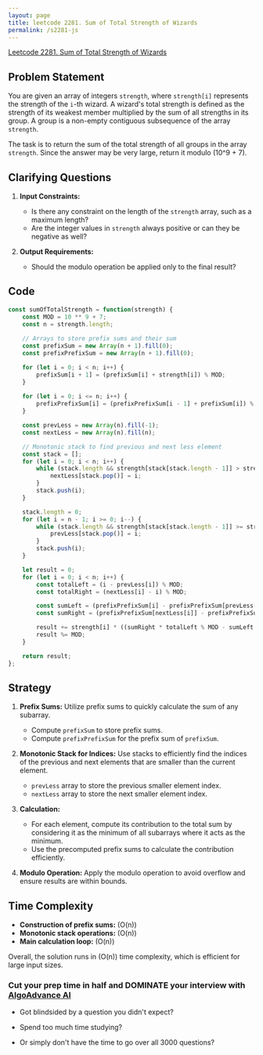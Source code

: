 ```yaml
---
layout: page
title: leetcode 2281. Sum of Total Strength of Wizards
permalink: /s2281-js
---
```

[Leetcode 2281. Sum of Total Strength of Wizards](https://algoadvance.github.io/algoadvance/l2281)
## Problem Statement

You are given an array of integers `strength`, where `strength[i]` represents the strength of the `i`-th wizard. A wizard's total strength is defined as the strength of its weakest member multiplied by the sum of all strengths in its group. A group is a non-empty contiguous subsequence of the array `strength`.

The task is to return the sum of the total strength of all groups in the array `strength`. Since the answer may be very large, return it modulo \(10^9 + 7\).

## Clarifying Questions

1. **Input Constraints:** 
   - Is there any constraint on the length of the `strength` array, such as a maximum length?
   - Are the integer values in `strength` always positive or can they be negative as well?

2. **Output Requirements:**
   - Should the modulo operation be applied only to the final result?

## Code

```javascript
const sumOfTotalStrength = function(strength) {
    const MOD = 10 ** 9 + 7;
    const n = strength.length;
    
    // Arrays to store prefix sums and their sum
    const prefixSum = new Array(n + 1).fill(0);
    const prefixPrefixSum = new Array(n + 1).fill(0);

    for (let i = 0; i < n; i++) {
        prefixSum[i + 1] = (prefixSum[i] + strength[i]) % MOD;
    }
    
    for (let i = 0; i <= n; i++) {
        prefixPrefixSum[i] = (prefixPrefixSum[i - 1] + prefixSum[i]) % MOD;
    }

    const prevLess = new Array(n).fill(-1);
    const nextLess = new Array(n).fill(n);

    // Monotonic stack to find previous and next less element
    const stack = [];
    for (let i = 0; i < n; i++) {
        while (stack.length && strength[stack[stack.length - 1]] > strength[i]) {
            nextLess[stack.pop()] = i;
        }
        stack.push(i);
    }

    stack.length = 0;
    for (let i = n - 1; i >= 0; i--) {
        while (stack.length && strength[stack[stack.length - 1]] >= strength[i]) {
            prevLess[stack.pop()] = i;
        }
        stack.push(i);
    }

    let result = 0;
    for (let i = 0; i < n; i++) {
        const totalLeft = (i - prevLess[i]) % MOD;
        const totalRight = (nextLess[i] - i) % MOD;

        const sumLeft = (prefixPrefixSum[i] - prefixPrefixSum[prevLess[i]]) % MOD;
        const sumRight = (prefixPrefixSum[nextLess[i]] - prefixPrefixSum[i]) % MOD;

        result += strength[i] * ((sumRight * totalLeft % MOD - sumLeft * totalRight % MOD + MOD) % MOD);
        result %= MOD;
    }

    return result;
};
```

## Strategy

1. **Prefix Sums:** Utilize prefix sums to quickly calculate the sum of any subarray.
   - Compute `prefixSum` to store prefix sums.
   - Compute `prefixPrefixSum` for the prefix sum of `prefixSum`.

2. **Monotonic Stack for Indices:** Use stacks to efficiently find the indices of the previous and next elements that are smaller than the current element.
   - `prevLess` array to store the previous smaller element index.
   - `nextLess` array to store the next smaller element index.

3. **Calculation:**
   - For each element, compute its contribution to the total sum by considering it as the minimum of all subarrays where it acts as the minimum.
   - Use the precomputed prefix sums to calculate the contribution efficiently.

4. **Modulo Operation:** Apply the modulo operation to avoid overflow and ensure results are within bounds.

## Time Complexity

- **Construction of prefix sums:** \(O(n)\)
- **Monotonic stack operations:** \(O(n)\)
- **Main calculation loop:** \(O(n)\)

Overall, the solution runs in \(O(n)\) time complexity, which is efficient for large input sizes.


### Cut your prep time in half and DOMINATE your interview with [AlgoAdvance AI](https://algoAdvance.com)

- Got blindsided by a question you didn't expect?

- Spend too much time studying?

- Or simply don't have the time to go over all 3000 questions?

